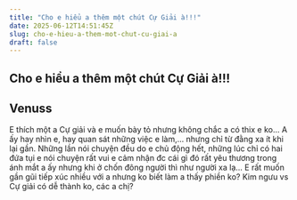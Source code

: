 ```yaml
---
title: "Cho e hiểu a thêm một chút Cự Giải à!!!"
date: 2025-06-12T14:51:45Z
slug: cho-e-hieu-a-them-mot-chut-cu-giai-a
draft: false
---
```


## Cho e hiểu a thêm một chút Cự Giải à!!!

## Venuss

E thích một a Cự giải và e muốn bày tỏ nhưng không chắc a có thix e ko...
A ấy hay nhìn e, hay quan sát những việc e làm,... nhưng chỉ từ đằng xa ít khi lại gần. Những lần nói chuyện đều do e chủ động hết, những lúc chỉ có hai đứa tụi e nói chuyện rất vui e cảm nhận đc cái gì đó rất yêu thương trong ánh mắt a ấy nhưng khi ở chốn đông người thì như người xa lạ...
E rất muốn gần gũi tiếp xúc nhiều với a nhưng ko biết làm a thấy phiền ko?
Kim ngưu vs Cự giải có dễ thành ko, các a chị?